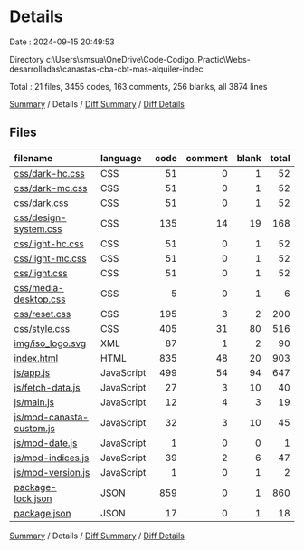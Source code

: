 # Details

Date : 2024-09-15 20:49:53

Directory c:\\Users\\smsua\\OneDrive\\Code-Codigo_Practic\\Webs-desarrolladas\\canastas-cba-cbt-mas-alquiler-indec

Total : 21 files,  3455 codes, 163 comments, 256 blanks, all 3874 lines

[Summary](results.md) / Details / [Diff Summary](diff.md) / [Diff Details](diff-details.md)

## Files
| filename | language | code | comment | blank | total |
| :--- | :--- | ---: | ---: | ---: | ---: |
| [css/dark-hc.css](/css/dark-hc.css) | CSS | 51 | 0 | 1 | 52 |
| [css/dark-mc.css](/css/dark-mc.css) | CSS | 51 | 0 | 1 | 52 |
| [css/dark.css](/css/dark.css) | CSS | 51 | 0 | 1 | 52 |
| [css/design-system.css](/css/design-system.css) | CSS | 135 | 14 | 19 | 168 |
| [css/light-hc.css](/css/light-hc.css) | CSS | 51 | 0 | 1 | 52 |
| [css/light-mc.css](/css/light-mc.css) | CSS | 51 | 0 | 1 | 52 |
| [css/light.css](/css/light.css) | CSS | 51 | 0 | 1 | 52 |
| [css/media-desktop.css](/css/media-desktop.css) | CSS | 5 | 0 | 1 | 6 |
| [css/reset.css](/css/reset.css) | CSS | 195 | 3 | 2 | 200 |
| [css/style.css](/css/style.css) | CSS | 405 | 31 | 80 | 516 |
| [img/iso_logo.svg](/img/iso_logo.svg) | XML | 87 | 1 | 2 | 90 |
| [index.html](/index.html) | HTML | 835 | 48 | 20 | 903 |
| [js/app.js](/js/app.js) | JavaScript | 499 | 54 | 94 | 647 |
| [js/fetch-data.js](/js/fetch-data.js) | JavaScript | 27 | 3 | 10 | 40 |
| [js/main.js](/js/main.js) | JavaScript | 12 | 4 | 3 | 19 |
| [js/mod-canasta-custom.js](/js/mod-canasta-custom.js) | JavaScript | 32 | 3 | 10 | 45 |
| [js/mod-date.js](/js/mod-date.js) | JavaScript | 1 | 0 | 0 | 1 |
| [js/mod-indices.js](/js/mod-indices.js) | JavaScript | 39 | 2 | 6 | 47 |
| [js/mod-version.js](/js/mod-version.js) | JavaScript | 1 | 0 | 1 | 2 |
| [package-lock.json](/package-lock.json) | JSON | 859 | 0 | 1 | 860 |
| [package.json](/package.json) | JSON | 17 | 0 | 1 | 18 |

[Summary](results.md) / Details / [Diff Summary](diff.md) / [Diff Details](diff-details.md)